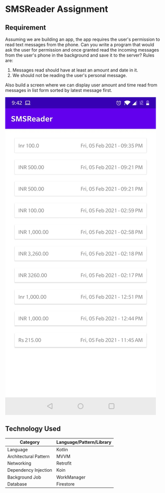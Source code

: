 # SMSReader Assignment

## Requirement
Assuming we are building an app, the app requires the user's permission to read text messages from the phone. Can you write a program that would ask the user for permission and once granted read the incoming messages from the user's phone in the background and save it to the server? Rules are: 

1) Messages read should have at least an amount and date in it.
2) We should not be reading the user's personal message. 

Also build a screen where we can display user amount and time read from messages in list form sorted by latest message first.

![Alt text](/Screenshot.jpeg?raw=true "Optional Title")

## Technology Used

|         Category       | Language/Pattern/Library|
| ---------------------- | ----------------------- |
| Language               | Kotlin                  |
| Architectural Pattern  | MVVM                    |
| Networking             | Retrofit                |
| Dependency Injection   | Koin                    |
| Background Job         | WorkManager             |
| Database               | Firestore               |
